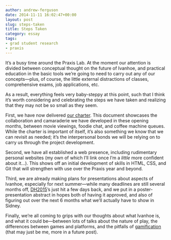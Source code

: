 ```yaml
---
author: andrew-ferguson
date: 2014-11-11 16:02:47+00:00
layout: post
slug: steps-taken
title: Steps Taken
category: essay
tags:
- grad student research
- praxis
---
```


It’s a busy time around the Praxis Lab. At the moment our attention is divided between conceptual thought on the future of Ivanhoe, and practical education in the basic tools we’re going to need to carry out any of our concepts&mdash;plus, of course, the little external distractions of classes, comprehensive exams, job applications, etc.

As a result, everything feels very baby-steppy at this point, such that I think it’s worth considering and celebrating the steps we have taken and realizing that they may not be so small as they seem.

First, we have now delivered [our charter](https://praxis.scholarslab.org/charter/charter-2014-2015/). This document showcases the collaboration and camaraderie we have developed in these opening months, between movie viewings, foodie chat, and coffee machine queues. While the charter is important of itself, it’s also something we know that we can revisit as needed; it’s the interpersonal bonds we will be relying on to carry us through the project development.

Second, we have all established a web presence, including rudimentary personal websites (my own of which I’ll link once I’m a _little_ more confident about it…). This shows off an initial development of skills in HTML, CSS, and Git that will strengthen with use over the Praxis year and beyond.

Third, we are already making plans for presentations about aspects of Ivanhoe, especially for next summer&mdash;while many deadlines are still several months off, [DH2015](http://dh2015.org/)’s just hit a few days back, and we put in a poster-presentation abstract in hopes both of having it approved, and also of figuring out over the next 6 months what we’ll actually have to show in Sidney.

Finally, we’re all coming to grips with our thoughts about what Ivanhoe is, and what it could be&mdash;between lots of talks about the nature of play, the differences between games and platforms, and the pitfalls of [gamification](http://bogost.com/writing/blog/gamification_is_bullshit/) (that may just be me, more in a future post).
